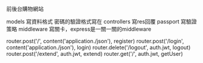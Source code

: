 前後台購物網站

models 寫資料格式 密碼的驗證格式寫在
controllers 寫res回覆
passport 寫驗證策略
middleware 寫關卡，express是一關一關的middleware

router.post('/', content('application./json'), register)
router.post('/login', content('application./json'), login)
router.delete('/logout', auth.jwt, logout)
router.post('/extend', auth.jwt, extend)
router.get('/', auth.jwt, getUser)
